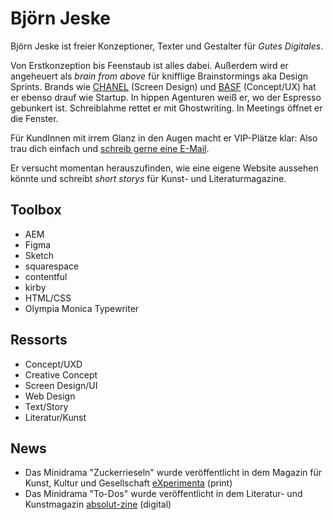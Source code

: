 # Björn Jeske

Björn Jeske ist freier Konzeptioner, Texter und Gestalter für *Gutes Digitales*.

Von Erstkonzeption bis Feenstaub ist alles dabei. Außerdem wird er angeheuert als *brain from above* für knifflige Brainstormings aka Design Sprints. Brands wie <a href="https://chanel.com">CHANEL</a> (Screen Design) und <a href="https://basf.com">BASF</a> (Concept/UX) hat er ebenso drauf wie Startup. In hippen Agenturen weiß er, wo der Espresso gebunkert ist. Schreiblahme rettet er mit Ghostwriting. In Meetings öffnet er die Fenster.

Für KundInnen mit irrem Glanz in den Augen macht er VIP-Plätze klar: Also trau dich einfach und <a href="mailto:bjjeske@gmail.com">schreib gerne eine E-Mail</a>.

Er versucht momentan herauszufinden, wie eine eigene Website aussehen könnte und schreibt *short storys* für Kunst- und Literaturmagazine.

## Toolbox

* AEM
* Figma
* Sketch
* squarespace
* contentful
* kirby
* HTML/CSS 
* Olympia Monica Typewriter

## Ressorts

* Concept/UXD
* Creative Concept
* Screen Design/UI
* Web Design
* Text/Story
* Literatur/Kunst

## News

* Das Minidrama "Zuckerrieseln" wurde veröffentlicht in dem Magazin für Kunst, Kultur und Gesellschaft [eXperimenta](https://experimenta.de/) (print)
* Das Minidrama "To-Dos" wurde veröffentlicht in dem Literatur- und Kunstmagazin [absolut-zine](https://www.absolut-zine.com/) (digital)
